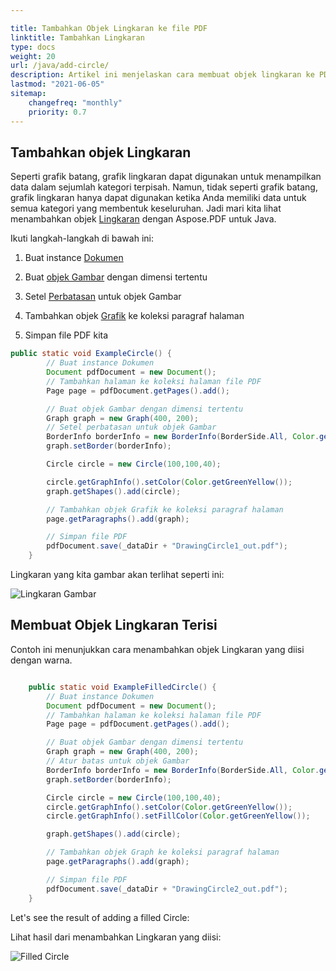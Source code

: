 ```yaml
---

title: Tambahkan Objek Lingkaran ke file PDF
linktitle: Tambahkan Lingkaran
type: docs
weight: 20
url: /java/add-circle/
description: Artikel ini menjelaskan cara membuat objek lingkaran ke PDF Anda menggunakan Aspose.PDF untuk Java.
lastmod: "2021-06-05"
sitemap:
    changefreq: "monthly"
    priority: 0.7
---
```


## Tambahkan objek Lingkaran

Seperti grafik batang, grafik lingkaran dapat digunakan untuk menampilkan data dalam sejumlah kategori terpisah. Namun, tidak seperti grafik batang, grafik lingkaran hanya dapat digunakan ketika Anda memiliki data untuk semua kategori yang membentuk keseluruhan. Jadi mari kita lihat menambahkan objek [Lingkaran](https://reference.aspose.com/pdf/java/com.aspose.pdf.drawing/Circle) dengan Aspose.PDF untuk Java.

Ikuti langkah-langkah di bawah ini:

1. Buat instance [Dokumen](https://reference.aspose.com/pdf/java/com.aspose.pdf/Document)

2. Buat [objek Gambar](https://reference.aspose.com/pdf/java/com.aspose.pdf.drawing/package-frame) dengan dimensi tertentu


1. Setel [Perbatasan](https://reference.aspose.com/pdf/java/com.aspose.pdf.drawing/Graph#setBorder-com.aspose.pdf.BorderInfo-) untuk objek Gambar

1. Tambahkan objek [Grafik](https://reference.aspose.com/pdf/java/com.aspose.pdf.drawing/Graph) ke koleksi paragraf halaman

1. Simpan file PDF kita

```java
public static void ExampleCircle() {
        // Buat instance Dokumen
        Document pdfDocument = new Document();
        // Tambahkan halaman ke koleksi halaman file PDF
        Page page = pdfDocument.getPages().add();

        // Buat objek Gambar dengan dimensi tertentu
        Graph graph = new Graph(400, 200);
        // Setel perbatasan untuk objek Gambar
        BorderInfo borderInfo = new BorderInfo(BorderSide.All, Color.getGreen());
        graph.setBorder(borderInfo);

        Circle circle = new Circle(100,100,40);

        circle.getGraphInfo().setColor(Color.getGreenYellow());
        graph.getShapes().add(circle);

        // Tambahkan objek Grafik ke koleksi paragraf halaman
        page.getParagraphs().add(graph);

        // Simpan file PDF
        pdfDocument.save(_dataDir + "DrawingCircle1_out.pdf");
    }
```


Lingkaran yang kita gambar akan terlihat seperti ini:

![Lingkaran Gambar](drawing_circle.png)

## Membuat Objek Lingkaran Terisi

Contoh ini menunjukkan cara menambahkan objek Lingkaran yang diisi dengan warna.

```java

    public static void ExampleFilledCircle() {
        // Buat instance Dokumen
        Document pdfDocument = new Document();
        // Tambahkan halaman ke koleksi halaman file PDF
        Page page = pdfDocument.getPages().add();

        // Buat objek Gambar dengan dimensi tertentu
        Graph graph = new Graph(400, 200);
        // Atur batas untuk objek Gambar
        BorderInfo borderInfo = new BorderInfo(BorderSide.All, Color.getGreen());
        graph.setBorder(borderInfo);

        Circle circle = new Circle(100,100,40);
        circle.getGraphInfo().setColor(Color.getGreenYellow());       
        circle.getGraphInfo().setFillColor(Color.getGreenYellow());

        graph.getShapes().add(circle);

        // Tambahkan objek Graph ke koleksi paragraf halaman
        page.getParagraphs().add(graph);

        // Simpan file PDF
        pdfDocument.save(_dataDir + "DrawingCircle2_out.pdf");
    }
```


Let's see the result of adding a filled Circle:

Lihat hasil dari menambahkan Lingkaran yang diisi:

![Filled Circle](filled_circle.png)